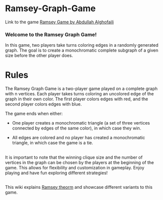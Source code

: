 # Ramsey-Graph-Game

Link to the game [Ramsey Game by Abdullah Alghofaili](https://abdullahag.github.io/Ramsey-Graph-Game/Ramsey_Graph_Game.html)

### Welcome to the Ramsey Graph Game!

In this game, two players take turns coloring edges in a randomly generated graph. The goal is to create a monochromatic complete subgraph of a given size before the other player does.

# Rules

The Ramsey Graph Game is a two-player game played on a complete graph with n vertices. Each player takes turns coloring an uncolored edge of the graph in their own color. The first player colors edges with red, and the second player colors edges with blue.

The game ends when either:

* One player creates a monochromatic triangle (a set of three vertices connected by edges of the same color), in which case they win.

* All edges are colored and no player has created a monochromatic triangle, in which case the game is a tie.

<br />
It is important to note that the winning clique size and the number of vertices in the graph can be chosen by the players at the beginning of the game. This allows for flexibility and customization in gameplay. Enjoy playing and have fun exploring different strategies!

##
This wiki explains [Ramsey theorm](https://en.wikipedia.org/wiki/Ramsey%27s_theorem) and showcase different variants to this game.
